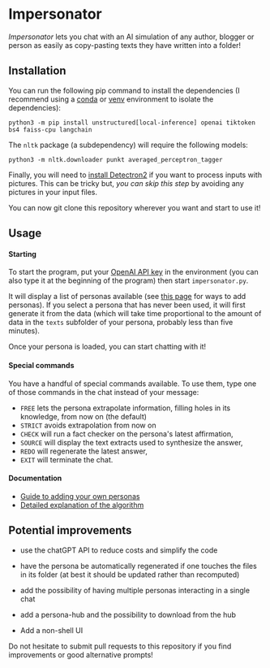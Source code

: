 # Impersonator

*Impersonator* lets you chat with an AI simulation of any author, blogger or person as easily as copy-pasting texts they have written into a folder!

## Installation

You can run the following pip command to install the dependencies (I recommend using a [conda](https://conda.io/projects/conda/en/latest/user-guide/tasks/manage-environments.html#managing-environments) or [venv](https://packaging.python.org/en/latest/tutorials/installing-packages/#creating-and-using-virtual-environments) environment to isolate the dependencies):

```shell
python3 -m pip install unstructured[local-inference] openai tiktoken bs4 faiss-cpu langchain
```

The `nltk` package (a subdependency) will require the following models:

```shell
python3 -m nltk.downloader punkt averaged_perceptron_tagger
```

Finally, you will need to [install Detectron2](https://detectron2.readthedocs.io/en/latest/tutorials/install.html) if you want to process inputs with pictures. This can be tricky but, *you can skip this step* by avoiding any pictures in your input files.

You can now git clone this repository wherever you want and start to use it!

## Usage

#### Starting

To start the program, put your [OpenAI API key](https://platform.openai.com/account/api-keys) in the environment (you can also type it at the beginning of the program) then start `impersonator.py`.

It will display a list of personas available (see [this page](docs/adding%20a%20persona.md) for ways to add personas).
If you select a persona that has never been used, it will first generate it from the data (which will take time proportional to the amount of data in the `texts` subfolder of your persona, probably less than five minutes).

Once your persona is loaded, you can start chatting with it!

#### Special commands

You have a handful of special commands available.
To use them, type one of those commands in the chat instead of your message:

* `FREE` lets the persona extrapolate information, filling holes in its knowledge, from now on (the default)
* `STRICT` avoids extrapolation from now on
* `CHECK` will run a fact checker on the persona's latest affirmation,
* `SOURCE` will display the text extracts used to synthesize the answer,
* `REDO` will regenerate the latest answer,
* `EXIT` will terminate the chat.

#### Documentation

* [Guide to adding your own personas](docs/adding%20a%20persona.md)
* [Detailed explanation of the algorithm](docs/inner%20workings.md)

## Potential improvements

* use the chatGPT API to reduce costs and simplify the code

* have the persona be automatically regenerated if one touches the files in its folder (at best it should be updated rather than recomputed)
* add the possibility of having multiple personas interacting in a single chat
* add a persona-hub and the possibility to download from the hub
* Add a non-shell UI

Do not hesitate to submit pull requests to this repository if you find improvements or good alternative prompts!